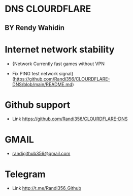 # DNS CLOURDFLARE

## BY Rendy Wahidin

# Internet network stability

- {Network Currently fast games without VPN 

- Fix PING test network signal} (https://github.com/Randi356/CLOURDFLARE-DNS/blob/main/README.md)

# Github support 

- Link https://github.com/Randi356/CLOURDFLARE-DNS

# GMAIL

- randigithub356@gmail.com

# Telegram

- Link http://t.me/Randi356_Github







